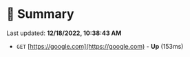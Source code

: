 # 📖 Summary
Last updated: **12/18/2022, 10:38:43 AM**

- `GET` [https://google.com](https://google.com) - **Up** (153ms)
